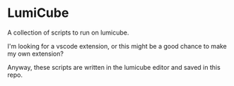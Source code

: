 # LumiCube

A collection of scripts to run on lumicube.

I'm looking for a vscode extension, or this might be a good chance to make my own extension?

Anyway, these scripts are written in the lumicube editor and saved in this repo.
